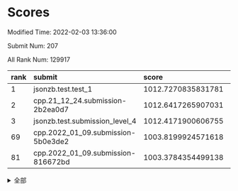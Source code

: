 # Scores

Modified Time: 2022-02-03 13:36:00

Submit Num: 207

All Rank Num: 129917

| rank |               submit               |       score        |       sigma        | pk_num |
| :--- | :--------------------------------- | :----------------- | :----------------- | :----- |
| 1    | jsonzb.test.test_1                 | 1012.7270835831781 | 0.8176827794420096 | 2508   |
| 2    | cpp.21_12_24.submission-2b2ea0d7   | 1012.6417265907031 | 0.79376472665682   | 2512   |
| 3    | jsonzb.test.submission_level_4     | 1012.4171900606755 | 0.8027530198471938 | 2507   |
| 69   | cpp.2022_01_09.submission-5b0e3de2 | 1003.8199924571618 | 0.7204273630659754 | 2506   |
| 81   | cpp.2022_01_09.submission-816672bd | 1003.3784354499138 | 0.7141783734535483 | 2514   |


<details>
<summary>全部</summary>

| rank |                 submit                 |       score        |       sigma        | pk_num |
| :--- | :------------------------------------- | :----------------- | :----------------- | :----- |
| 1    | jsonzb.test.test_1                     | 1012.7270835831781 | 0.8176827794420096 | 2508   |
| 2    | cpp.21_12_24.submission-2b2ea0d7       | 1012.6417265907031 | 0.79376472665682   | 2512   |
| 3    | jsonzb.test.submission_level_4         | 1012.4171900606755 | 0.8027530198471938 | 2507   |
| 4    | gobigger.level_3.submission_level_3_13 | 1011.7933867177236 | 0.7717619998954014 | 2512   |
| 5    | gobigger.level_3.submission_level_3_9  | 1011.3696639156832 | 0.7654606785185379 | 2511   |
| 6    | gobigger.level_3.submission_level_3_33 | 1011.3031167810333 | 0.8019998238813024 | 2512   |
| 7    | gobigger.level_3.submission_level_3_30 | 1011.2597500158108 | 0.7742456481238631 | 2511   |
| 8    | gobigger.level_3.submission_level_3_1  | 1011.1065140919972 | 0.7700831776595063 | 2506   |
| 9    | gobigger.level_3.submission_level_3_19 | 1011.0133005472875 | 0.7666210436032569 | 2508   |
| 10   | gobigger.level_3.submission_level_3_16 | 1010.9003919050549 | 0.7601500425463382 | 2503   |
| 11   | gobigger.level_3.submission_level_3_34 | 1010.886457682727  | 0.7798436397428684 | 2516   |
| 12   | gobigger.level_3.submission_level_3_18 | 1010.8405929128562 | 0.7463069323400867 | 2512   |
| 13   | gobigger.level_3.submission_level_3_3  | 1010.7352605553084 | 0.7726665539612675 | 2509   |
| 14   | gobigger.level_3.submission_level_3_25 | 1010.6664907242429 | 0.7601078582736716 | 2509   |
| 15   | gobigger.level_3.submission_level_3_35 | 1010.6392741576941 | 0.7710603925952273 | 2514   |
| 16   | gobigger.level_3.submission_level_3_17 | 1010.5545947978463 | 0.7751615793877297 | 2509   |
| 17   | gobigger.level_3.submission_level_3_21 | 1010.543104797428  | 0.7742425124208876 | 2512   |
| 18   | gobigger.level_3.submission_level_3_37 | 1010.5270868950564 | 0.7636355933686128 | 2509   |
| 19   | gobigger.level_3.submission_level_3_14 | 1010.5182626929302 | 0.7570699872079386 | 2515   |
| 20   | gobigger.level_3.submission_level_3_31 | 1010.4651850822022 | 0.7766486520467976 | 2514   |
| 21   | gobigger.level_3.submission_level_3_36 | 1010.4190121739897 | 0.7614615961473344 | 2509   |
| 22   | gobigger.level_3.submission_level_3_11 | 1010.3138926192196 | 0.776304192878878  | 2513   |
| 23   | gobigger.level_3.submission_level_3_20 | 1010.3007514627878 | 0.765055919654746  | 2516   |
| 24   | gobigger.level_3.submission_level_3_38 | 1010.2266832039278 | 0.7682464909256213 | 2506   |
| 25   | gobigger.level_3.submission_level_3_26 | 1010.1929212926254 | 0.7583817985511051 | 2509   |
| 26   | gobigger.level_3.submission_level_3_29 | 1010.0749181155855 | 0.7603508409420963 | 2505   |
| 27   | gobigger.level_3.submission_level_3_32 | 1010.0330123179684 | 0.7569180978233856 | 2512   |
| 28   | gobigger.level_3.submission_level_3_41 | 1009.9494434484556 | 0.7643566184879448 | 2507   |
| 29   | gobigger.level_3.submission_level_3_44 | 1009.9191147718474 | 0.7663823643071611 | 2511   |
| 30   | gobigger.level_3.submission_level_3_7  | 1009.8489457749155 | 0.7734825647206227 | 2514   |
| 31   | gobigger.level_3.submission_level_3_6  | 1009.727972299203  | 0.757172343720294  | 2512   |
| 32   | gobigger.level_3.submission_level_3_10 | 1009.7218810192309 | 0.7817322828194664 | 2513   |
| 33   | gobigger.level_3.submission_level_3_0  | 1009.6787173350278 | 0.7633429957511975 | 2508   |
| 34   | gobigger.level_3.submission_level_3_40 | 1009.6447083391728 | 0.7510049333237893 | 2509   |
| 35   | gobigger.level_3.submission_level_3_28 | 1009.6369945961326 | 0.7837899809749544 | 2510   |
| 36   | gobigger.level_3.submission_level_3_12 | 1009.6210917583933 | 0.765550060001651  | 2511   |
| 37   | gobigger.level_3.submission_level_3_47 | 1009.6190304094662 | 0.7501859730025582 | 2514   |
| 38   | gobigger.level_3.submission_level_3_49 | 1009.4910746903937 | 0.7524638011825823 | 2508   |
| 39   | gobigger.level_3.submission_level_3_4  | 1009.4869309179852 | 0.7518908467112054 | 2513   |
| 40   | gobigger.level_3.submission_level_3_23 | 1009.456360944678  | 0.7480528024756777 | 2510   |
| 41   | gobigger.level_3.submission_level_3_27 | 1009.4446723662321 | 0.754965467157835  | 2513   |
| 42   | gobigger.level_3.submission_level_3_22 | 1009.4101079558405 | 0.7608319208488609 | 2510   |
| 43   | gobigger.level_3.submission_level_3_46 | 1009.3602727912396 | 0.7523369537556874 | 2511   |
| 44   | gobigger.level_3.submission_level_3_48 | 1009.2517873491734 | 0.7368291756845681 | 2505   |
| 45   | gobigger.level_3.submission_level_3_39 | 1009.2182558445764 | 0.7575947113690886 | 2508   |
| 46   | gobigger.level_3.submission_level_3_45 | 1009.1782241161939 | 0.7402976010095869 | 2513   |
| 47   | gobigger.level_3.submission_level_3_5  | 1008.9359657396797 | 0.7764334039926007 | 2511   |
| 48   | gobigger.level_3.submission_level_3_24 | 1008.922832119978  | 0.774463992875381  | 2505   |
| 49   | gobigger.level_3.submission_level_3_2  | 1008.8994819274394 | 0.7418516521523779 | 2511   |
| 50   | gobigger.level_3.submission_level_3_43 | 1008.8935041576398 | 0.744235051610576  | 2515   |
| 51   | gobigger.level_3.submission_level_3_8  | 1008.7444719489052 | 0.7358784583289775 | 2512   |
| 52   | gobigger.level_3.submission_level_3_42 | 1008.3415833778329 | 0.7357202271176689 | 2514   |
| 53   | gobigger.level_3.submission_level_3_15 | 1008.1603558970183 | 0.7281719001469403 | 2507   |
| 54   | gobigger.level_1.submission_level_1_5  | 1004.9591125235632 | 0.7349991857809344 | 2513   |
| 55   | gobigger.level_1.submission_level_1_7  | 1004.9321199234741 | 0.724874940040032  | 2507   |
| 56   | gobigger.level_1.submission_level_1_21 | 1004.7126407483651 | 0.7082241535309131 | 2509   |
| 57   | gobigger.level_1.submission_level_1_32 | 1004.3934425922268 | 0.7253332501284365 | 2512   |
| 58   | gobigger.level_1.submission_level_1_31 | 1004.3334713839733 | 0.7138635097390951 | 2510   |
| 59   | gobigger.level_1.submission_level_1_49 | 1004.3040427729374 | 0.7202281143150687 | 2510   |
| 60   | gobigger.level_1.submission_level_1_15 | 1004.1952090248557 | 0.7148446465793453 | 2514   |
| 61   | gobigger.level_1.submission_level_1_48 | 1004.1803271403705 | 0.7277750275300494 | 2509   |
| 62   | gobigger.level_1.submission_level_1_18 | 1004.1126245773305 | 0.7266676243011606 | 2514   |
| 63   | gobigger.level_1.submission_level_1_9  | 1004.0610188149722 | 0.7270822080871637 | 2509   |
| 64   | gobigger.level_1.submission_level_1_24 | 1004.0497250086892 | 0.7137234377215667 | 2513   |
| 65   | gobigger.level_1.submission_level_1_45 | 1004.0282752511129 | 0.7243385395770536 | 2506   |
| 66   | gobigger.level_1.submission_level_1_37 | 1003.9974780950532 | 0.7152121615063826 | 2508   |
| 67   | gobigger.level_1.submission_level_1_39 | 1003.936789331773  | 0.7232956649315183 | 2509   |
| 68   | gobigger.level_1.submission_level_1_1  | 1003.9192114825366 | 0.725737042494043  | 2510   |
| 69   | cpp.2022_01_09.submission-5b0e3de2     | 1003.8199924571618 | 0.7204273630659754 | 2506   |
| 70   | gobigger.level_1.submission_level_1_42 | 1003.7983208563443 | 0.7218753810514851 | 2506   |
| 71   | gobigger.level_1.submission_level_1_26 | 1003.7659669991257 | 0.7093648482065167 | 2508   |
| 72   | gobigger.level_1.submission_level_1_16 | 1003.6529613918058 | 0.7203530266724046 | 2510   |
| 73   | gobigger.level_1.submission_level_1_13 | 1003.5982371957797 | 0.7215407340609055 | 2505   |
| 74   | gobigger.level_1.submission_level_1_23 | 1003.5722905973565 | 0.7135992577836069 | 2508   |
| 75   | gobigger.level_1.submission_level_1_43 | 1003.5712933337516 | 0.7218531700475672 | 2517   |
| 76   | gobigger.level_1.submission_level_1_47 | 1003.5201837942489 | 0.7113723606888399 | 2513   |
| 77   | gobigger.level_1.submission_level_1_10 | 1003.508749971357  | 0.7295903151589347 | 2511   |
| 78   | gobigger.level_1.submission_level_1_4  | 1003.4947600378217 | 0.7281522689721521 | 2512   |
| 79   | gobigger.level_1.submission_level_1_6  | 1003.4460260745265 | 0.7288960297039215 | 2510   |
| 80   | gobigger.level_1.submission_level_1_36 | 1003.4311749426704 | 0.7106535323047778 | 2508   |
| 81   | cpp.2022_01_09.submission-816672bd     | 1003.3784354499138 | 0.7141783734535483 | 2514   |
| 82   | gobigger.level_1.submission_level_1_22 | 1003.3783067308862 | 0.724142717326934  | 2512   |
| 83   | gobigger.level_1.submission_level_1_0  | 1003.3364346458255 | 0.7139134114980533 | 2509   |
| 84   | gobigger.level_1.submission_level_1_40 | 1003.2652482963192 | 0.7146690385284962 | 2506   |
| 85   | gobigger.level_1.submission_level_1_8  | 1003.2205381165704 | 0.7110173076903042 | 2514   |
| 86   | gobigger.level_1.submission_level_1_41 | 1003.198240985694  | 0.7143176328101353 | 2506   |
| 87   | gobigger.level_1.submission_level_1_29 | 1003.1849644453066 | 0.7170571196659103 | 2511   |
| 88   | gobigger.level_1.submission_level_1_35 | 1003.1680528110574 | 0.7236766625308177 | 2510   |
| 89   | gobigger.level_1.submission_level_1_3  | 1003.1374635050436 | 0.716572565143575  | 2506   |
| 90   | gobigger.level_1.submission_level_1_19 | 1003.0876524199956 | 0.7128134133815489 | 2516   |
| 91   | gobigger.level_1.submission_level_1_34 | 1002.9652882227272 | 0.719637359761471  | 2515   |
| 92   | gobigger.level_1.submission_level_1_28 | 1002.9553130273782 | 0.7092140936865332 | 2509   |
| 93   | gobigger.level_1.submission_level_1_20 | 1002.953823012079  | 0.7332135704138223 | 2511   |
| 94   | gobigger.level_1.submission_level_1_38 | 1002.8156301440628 | 0.7138008986550552 | 2508   |
| 95   | gobigger.level_1.submission_level_1_17 | 1002.7396905395175 | 0.7233537233203439 | 2511   |
| 96   | gobigger.level_1.submission_level_1_30 | 1002.647250802278  | 0.7244849797434526 | 2516   |
| 97   | gobigger.level_1.submission_level_1_14 | 1002.6389074281201 | 0.7165928624077408 | 2508   |
| 98   | gobigger.level_1.submission_level_1_44 | 1002.5033218012121 | 0.7124354902647111 | 2506   |
| 99   | gobigger.level_1.submission_level_1_11 | 1002.4660827682076 | 0.7020357510320399 | 2513   |
| 100  | gobigger.level_1.submission_level_1_46 | 1002.4113453824904 | 0.7132565507580643 | 2511   |
| 101  | gobigger.level_1.submission_level_1_2  | 1002.3616593074128 | 0.7225226609711107 | 2512   |
| 102  | gobigger.level_1.submission_level_1_12 | 1002.3243119815819 | 0.7160456511804929 | 2504   |
| 103  | gobigger.level_1.submission_level_1_27 | 1002.2672491162924 | 0.710383200454796  | 2507   |
| 104  | gobigger.level_1.submission_level_1_33 | 1002.2602931934751 | 0.716089593310531  | 2511   |
| 105  | gobigger.level_1.submission_level_1_25 | 1002.0068461432155 | 0.7042880074511114 | 2509   |
| 106  | gobigger.random.submission_random_5    | 997.1151928366057  | 0.7163932610245457 | 2516   |
| 107  | gobigger.random.submission_random_12   | 996.8447640858831  | 0.7043721947826238 | 2514   |
| 108  | gobigger.random.submission_random_18   | 996.7379175291859  | 0.7039694113927127 | 2506   |
| 109  | gobigger.random.submission_random_25   | 996.6663239615284  | 0.7042255412002377 | 2514   |
| 110  | gobigger.random.submission_random_30   | 996.6089802420315  | 0.7044890856257349 | 2510   |
| 111  | gobigger.random.submission_random_1    | 996.5575050128144  | 0.7138792180801437 | 2512   |
| 112  | gobigger.random.submission_random_14   | 996.5327690888696  | 0.7166630862165645 | 2508   |
| 113  | gobigger.random.submission_random_35   | 996.4864759210176  | 0.7157634099131447 | 2510   |
| 114  | gobigger.random.submission_random_8    | 996.4856273323388  | 0.7053597783523357 | 2506   |
| 115  | gobigger.random.submission_random_33   | 996.3550633773026  | 0.7082090387678258 | 2510   |
| 116  | gobigger.random.submission_random_38   | 996.3117168255454  | 0.7146334202569276 | 2504   |
| 117  | gobigger.random.submission_random_6    | 996.2125496199781  | 0.7120733483541822 | 2514   |
| 118  | gobigger.random.submission_random_37   | 996.1857029481804  | 0.7065014760493415 | 2511   |
| 119  | gobigger.random.submission_random_27   | 996.1619633989986  | 0.7105600901646636 | 2508   |
| 120  | gobigger.random.submission_random_2    | 996.153437238341   | 0.7237938475993752 | 2510   |
| 121  | gobigger.random.submission_random_32   | 996.0361001111529  | 0.7188664708749253 | 2516   |
| 122  | gobigger.random.submission_random_17   | 996.0084200200553  | 0.697525307622295  | 2512   |
| 123  | gobigger.random.submission_random_21   | 995.9909284214849  | 0.713771086757426  | 2509   |
| 124  | gobigger.random.submission_random_41   | 995.9784614252706  | 0.7293112213142483 | 2511   |
| 125  | gobigger.random.submission_random_7    | 995.9639713969767  | 0.7045064740978828 | 2507   |
| 126  | gobigger.random.submission_random_13   | 995.9012841760565  | 0.7041590040768961 | 2510   |
| 127  | gobigger.random.submission_random_28   | 995.8846443484866  | 0.7188379554395814 | 2513   |
| 128  | gobigger.random.submission_random_10   | 995.8421688487864  | 0.7113471985537824 | 2514   |
| 129  | gobigger.random.submission_random_36   | 995.8219208315139  | 0.7124628079401663 | 2509   |
| 130  | gobigger.random.submission_random_24   | 995.7664059624674  | 0.7088879648116871 | 2510   |
| 131  | gobigger.random.submission_random_48   | 995.7295151752851  | 0.7029605128809998 | 2510   |
| 132  | gobigger.random.submission_random_29   | 995.6499052146804  | 0.709857538392611  | 2516   |
| 133  | gobigger.random.submission_random_31   | 995.6360601317799  | 0.7166516358983415 | 2511   |
| 134  | gobigger.random.submission_random_9    | 995.6179415879719  | 0.7132834813184034 | 2502   |
| 135  | gobigger.random.submission_random_47   | 995.6171712828059  | 0.7129490427188915 | 2513   |
| 136  | gobigger.random.submission_random_46   | 995.601651751956   | 0.7297063829916675 | 2506   |
| 137  | gobigger.random.submission_random_19   | 995.5781310930896  | 0.7023470272053366 | 2510   |
| 138  | gobigger.random.submission_random_4    | 995.5570555185421  | 0.7121378000785149 | 2512   |
| 139  | gobigger.random.submission_random_34   | 995.4804726354296  | 0.721588322308744  | 2512   |
| 140  | gobigger.random.submission_random_49   | 995.309616644859   | 0.7126719727454419 | 2512   |
| 141  | gobigger.random.submission_random_15   | 995.2788325933263  | 0.7126158333423022 | 2508   |
| 142  | gobigger.random.submission_random_45   | 995.2780341489622  | 0.7013496274867492 | 2512   |
| 143  | gobigger.random.submission_random_3    | 995.1868961926335  | 0.7139050983777652 | 2509   |
| 144  | gobigger.random.submission_random_39   | 995.0907092973728  | 0.6991637688435401 | 2509   |
| 145  | gobigger.random.submission_random_44   | 995.0647595686949  | 0.7125159069166871 | 2511   |
| 146  | gobigger.random.submission_random_22   | 995.0290821161758  | 0.7146563408381424 | 2510   |
| 147  | gobigger.random.submission_random_20   | 994.9813531082809  | 0.7027203181875515 | 2509   |
| 148  | gobigger.random.submission_random_0    | 994.9492224789224  | 0.7188622172401569 | 2508   |
| 149  | gobigger.random.submission_random_23   | 994.9308100023301  | 0.7190193468849017 | 2508   |
| 150  | gobigger.random.submission_random_11   | 994.9061282943075  | 0.7220876493181231 | 2514   |
| 151  | gobigger.random.submission_random_40   | 994.9057579490601  | 0.7132205531719538 | 2513   |
| 152  | gobigger.random.submission_random_26   | 994.8221318099181  | 0.7127952193317433 | 2510   |
| 153  | gobigger.random.submission_random_42   | 994.7602171746862  | 0.7142857267276683 | 2517   |
| 154  | gobigger.random.submission_random_16   | 994.7211880523763  | 0.727271953480035  | 2510   |
| 155  | gobigger.random.submission_random_43   | 994.6856321089699  | 0.7189054800131576 | 2515   |
| 156  | gobigger.level_2.submission_level_2_2  | 994.4982015949126  | 0.7305630371932312 | 2508   |
| 157  | gobigger.level_2.submission_level_2_31 | 993.4158176980864  | 0.7245346859648361 | 2509   |
| 158  | gobigger.level_2.submission_level_2_1  | 993.3266673810234  | 0.7148012592123169 | 2513   |
| 159  | gobigger.level_2.submission_level_2_36 | 993.2235109860044  | 0.760090752149447  | 2510   |
| 160  | gobigger.level_2.submission_level_2_20 | 993.1932264225045  | 0.7222285648059956 | 2511   |
| 161  | gobigger.level_2.submission_level_2_25 | 993.1530151491348  | 0.7195015769817268 | 2514   |
| 162  | gobigger.level_2.submission_level_2_29 | 993.0383847738223  | 0.7339195920766381 | 2510   |
| 163  | gobigger.level_2.submission_level_2_0  | 992.8463234762032  | 0.75421118011832   | 2507   |
| 164  | gobigger.level_2.submission_level_2_17 | 992.8262890364172  | 0.731645079589394  | 2510   |
| 165  | gobigger.level_2.submission_level_2_34 | 992.8197008232139  | 0.7278867594645556 | 2507   |
| 166  | gobigger.level_2.submission_level_2_18 | 992.818431559675   | 0.7321489371571859 | 2506   |
| 167  | gobigger.level_2.submission_level_2_40 | 992.7603350136961  | 0.7327433876693601 | 2512   |
| 168  | gobigger.level_2.submission_level_2_11 | 992.7018677645053  | 0.7447891391491389 | 2509   |
| 169  | gobigger.level_2.submission_level_2_37 | 992.6894472471712  | 0.741199734505873  | 2508   |
| 170  | gobigger.level_2.submission_level_2_30 | 992.6753280559225  | 0.7375235681261108 | 2515   |
| 171  | gobigger.level_2.submission_level_2_8  | 992.6371308687912  | 0.7236064003496191 | 2512   |
| 172  | gobigger.level_2.submission_level_2_46 | 992.5797557047392  | 0.7428688726082322 | 2518   |
| 173  | gobigger.level_2.submission_level_2_9  | 992.4712149707913  | 0.7416378265191433 | 2512   |
| 174  | gobigger.level_2.submission_level_2_3  | 992.4370259551688  | 0.745151795048023  | 2510   |
| 175  | gobigger.level_2.submission_level_2_48 | 992.399512705238   | 0.7589796664574857 | 2512   |
| 176  | gobigger.level_2.submission_level_2_5  | 992.2963813396125  | 0.7287851716369492 | 2508   |
| 177  | gobigger.level_2.submission_level_2_22 | 992.2884499917093  | 0.7615794293498047 | 2511   |
| 178  | gobigger.level_2.submission_level_2_24 | 992.264176647103   | 0.7508129922897229 | 2511   |
| 179  | gobigger.level_2.submission_level_2_41 | 992.2524047133073  | 0.7434098322772374 | 2509   |
| 180  | gobigger.level_2.submission_level_2_35 | 992.1735708427941  | 0.7531061213844522 | 2509   |
| 181  | gobigger.level_2.submission_level_2_27 | 992.0192632152393  | 0.7396007303630968 | 2517   |
| 182  | gobigger.level_2.submission_level_2_13 | 992.0141930565622  | 0.7430730835880357 | 2517   |
| 183  | gobigger.level_2.submission_level_2_44 | 991.8611728087868  | 0.7514190340390297 | 2513   |
| 184  | gobigger.level_2.submission_level_2_19 | 991.7574295913804  | 0.7373660019299993 | 2508   |
| 185  | gobigger.level_2.submission_level_2_14 | 991.7510090909192  | 0.7571506606398861 | 2509   |
| 186  | gobigger.level_2.submission_level_2_39 | 991.732289614467   | 0.7510124777182068 | 2506   |
| 187  | gobigger.level_2.submission_level_2_12 | 991.6527483333624  | 0.7539742072048399 | 2509   |
| 188  | gobigger.level_2.submission_level_2_42 | 991.6355701181275  | 0.7400514991659148 | 2512   |
| 189  | gobigger.level_2.submission_level_2_43 | 991.6324487928413  | 0.7421098016867937 | 2509   |
| 190  | gobigger.level_2.submission_level_2_45 | 991.6243999027122  | 0.7523213076379813 | 2518   |
| 191  | gobigger.level_2.submission_level_2_33 | 991.5992429863784  | 0.7277839992748919 | 2511   |
| 192  | gobigger.level_2.submission_level_2_7  | 991.5030651277997  | 0.7677311580694876 | 2512   |
| 193  | gobigger.level_2.submission_level_2_16 | 991.4869732335249  | 0.7491721363005015 | 2513   |
| 194  | gobigger.level_2.submission_level_2_10 | 991.413501068496   | 0.7583406723524778 | 2506   |
| 195  | gobigger.level_2.submission_level_2_6  | 991.4009248694375  | 0.7346289526583979 | 2512   |
| 196  | gobigger.level_2.submission_level_2_47 | 991.3968300887597  | 0.7490536536771047 | 2513   |
| 197  | gobigger.level_2.submission_level_2_15 | 991.3756253013231  | 0.7741804117795309 | 2510   |
| 198  | gobigger.level_2.submission_level_2_23 | 991.2704189912852  | 0.7537317483704318 | 2509   |
| 199  | gobigger.level_2.submission_level_2_21 | 991.2160554233443  | 0.7504678474167403 | 2514   |
| 200  | gobigger.level_2.submission_level_2_49 | 991.1036238607634  | 0.7803620367868348 | 2511   |
| 201  | gobigger.level_2.submission_level_2_26 | 990.9010599377484  | 0.7550058696593926 | 2517   |
| 202  | gobigger.level_2.submission_level_2_32 | 990.7860580011165  | 0.7507260053282758 | 2509   |
| 203  | gobigger.level_2.submission_level_2_28 | 990.6350511568336  | 0.7673211932443503 | 2506   |
| 204  | gobigger.level_2.submission_level_2_4  | 990.4338470077987  | 0.7435871001154171 | 2508   |
| 205  | gobigger.level_2.submission_level_2_38 | 990.2512649396474  | 0.7610465814207998 | 2512   |
| 206  | gobigger.none.submission_none_1        | 975.5644930597178  | 1.5229936317013124 | 2511   |
| 207  | gobigger.none.submission_none_0        | 975.4349089822271  | 1.5133845077122123 | 2511   |

</details>
